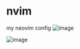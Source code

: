 # nvim
my neovim config
![image](https://user-images.githubusercontent.com/45741682/174918041-2a911ecc-8a7c-47be-8c9a-5a21c45270a8.png)

![image](https://user-images.githubusercontent.com/45741682/174918168-4a83085e-6c6a-4e2f-bef1-8360117173fc.png)
